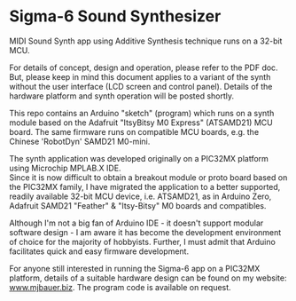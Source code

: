 # Sigma-6 Sound Synthesizer
MIDI Sound Synth app using Additive Synthesis technique runs on a 32-bit MCU.

For details of concept, design and operation, please refer to the PDF doc. But, please keep in mind
this document applies to a variant of the synth without the user interface (LCD screen and control panel).
Details of the hardware platform and synth operation will be posted shortly.

This repo contains an Arduino "sketch" (program) which runs on a synth module based on the Adafruit "ItsyBitsy M0 Express"
(ATSAMD21) MCU board.  The same firmware runs on compatible MCU boards, e.g. the Chinese 'RobotDyn' SAMD21 M0-mini.

The synth application was developed originally on a PIC32MX platform using Microchip MPLAB.X IDE.  
Since it is now difficult to obtain a breakout module or proto board based on the PIC32MX family,
I have migrated the application to a better supported, readily available 32-bit MCU device, 
i.e. ATSAMD21, as in Arduino Zero, Adafruit SAMD21 "Feather" & "Itsy-Bitsy" M0 boards and compatibles. 

Although I'm not a big fan of Arduino IDE - it doesn't support modular software design - 
I am aware it has become the development environment of choice for the majority of hobbyists.
Further, I must admit that Arduino facilitates quick and easy firmware development.

For anyone still interested in running the Sigma-6 app on a PIC32MX platform, details of a suitable hardware
design can be found on my website: www.mjbauer.biz.  The program code is available on request.
